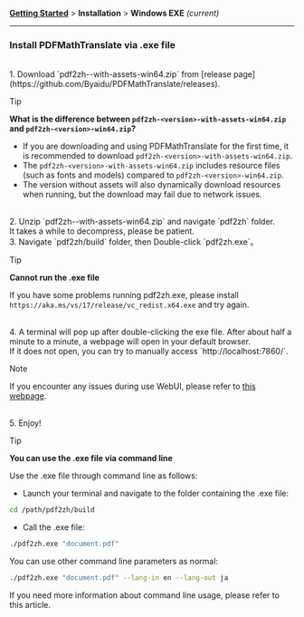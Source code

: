 [**Getting Started**](./getting-started.md) > **Installation** > **Windows EXE** _(current)_

---

### Install PDFMathTranslate via .exe file

<br>
1. Download `pdf2zh-<version>-with-assets-win64.zip` from [release page](https://github.com/Byaidu/PDFMathTranslate/releases). 

> [!TIP]
> **What is the difference between `pdf2zh-<version>-with-assets-win64.zip` and `pdf2zh-<version>-win64.zip`?**
>
> - If you are downloading and using PDFMathTranslate for the first time, it is recommended to download `pdf2zh-<version>-with-assets-win64.zip`.
> - The `pdf2zh-<version>-with-assets-win64.zip` includes resource files (such as fonts and models) compared to `pdf2zh-<version>-win64.zip`.
> - The version without assets will also dynamically download resources when running, but the download may fail due to network issues.

<br>
2. Unzip `pdf2zh-<version>-with-assets-win64.zip` and navigate `pdf2zh` folder.
<br>
It takes a while to decompress, please be patient.

<br>
3. Navigate `pdf2zh/build` folder, then Double-click `pdf2zh.exe`。

> [!TIP]
> **Cannot run the .exe file**
>
> If you have some problems running pdf2zh.exe, please install `https://aka.ms/vs/17/release/vc_redist.x64.exe` and try again.

<br>
4. A terminal will pop up after double-clicking the exe file. After about half a minute to a minute, a webpage will open in your default browser. 
<br>
If it does not open, you can try to manually access `http://localhost:7860/`.

> [!NOTE]
>
> If you encounter any issues during use WebUI, please refer to [this webpage](./USAGE_webui.md).

<br>
5. Enjoy!

> [!TIP]
> **You can use the .exe file via command line**
>
> Use the .exe file through command line as follows:
>
> - Launch your terminal and navigate to the folder containing the .exe file:
>
> ```bash
> cd /path/pdf2zh/build
> ```
>
> - Call the .exe file:
>
> ```bash
> ./pdf2zh.exe "document.pdf"
> ```
>
> You can use other command line parameters as normal:
>
> ```bash
> ./pdf2zh.exe "document.pdf" --lang-in en --lang-out ja
> ```
>
> If you need more information about command line usage, please refer to this article.
